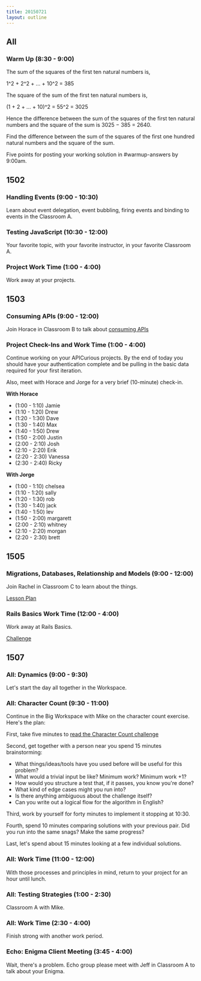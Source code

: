 ```yaml
---
title: 20150721
layout: outline
---
```


## All

### Warm Up (8:30 - 9:00)

The sum of the squares of the first ten natural numbers is,

1^2 + 2^2 + ... + 10^2 = 385

The square of the sum of the first ten natural numbers is,

(1 + 2 + ... + 10)^2 = 55^2 = 3025

Hence the difference between the sum of the squares of the first ten natural numbers and the square of the sum is 3025 − 385 = 2640.

Find the difference between the sum of the squares of the first one hundred natural numbers and the square of the sum.

Five points for posting your working solution in #warmup-answers by 9:00am.

## 1502

### Handling Events (9:00 - 10:30)

Learn about event delegation, event bubbling, firing events and binding to events in the Classroom A.

### Testing JavaScript (10:30 - 12:00)

Your favorite topic, with your favorite instructor, in your favorite Classroom A.

### Project Work Time (1:00 - 4:00)

Work away at your projects.

## 1503

### Consuming APIs (9:00 - 12:00)

Join Horace in Classroom B to talk about [consuming APIs](https://github.com/turingschool/lesson_plans/blob/master/ruby_04-apis_and_scalability/consuming_apis.markdown)

### Project Check-Ins and Work Time (1:00 - 4:00)

Continue working on your APICurious projects. By the end of today you should
have your authentication complete and be pulling in the basic data required for
your first iteration.

Also, meet with Horace and Jorge for a very brief (10-minute) check-in.

__With Horace__

* (1:00 - 1:10) Jamie
* (1:10 - 1:20) Drew
* (1:20 - 1:30) Dave
* (1:30 - 1:40) Max
* (1:40 - 1:50) Drew
* (1:50 - 2:00) Justin
* (2:00 - 2:10) Josh
* (2:10 - 2:20) Erik
* (2:20 - 2:30) Vanessa
* (2:30 - 2:40) Ricky

__With Jorge__

* (1:00 - 1:10) chelsea
* (1:10 - 1:20) sally
* (1:20 - 1:30) rob
* (1:30 - 1:40) jack
* (1:40 - 1:50) lev
* (1:50 - 2:00) margarett
* (2:00 - 2:10) whitney
* (2:10 - 2:20) morgan
* (2:20 - 2:30) brett

## 1505

### Migrations, Databases, Relationship and Models (9:00 - 12:00)

Join Rachel in Classroom C to learn about the things.

[Lesson Plan](https://github.com/turingschool/lesson_plans/blob/master/ruby_02-web_applications_with_ruby/models_databases_relationships.markdown)

### Rails Basics Work Time (12:00 - 4:00)

Work away at Rails Basics.

[Challenge](https://github.com/turingschool/challenges/blob/master/models_databases_relationships_routes_controllers_oh_my.markdown)

## 1507

### All: Dynamics (9:00 - 9:30)

Let's start the day all together in the Workspace.

### All: Character Count (9:30 - 11:00)

Continue in the Big Workspace with Mike on the character count exercise.
Here's the plan:

First, take five minutes to [read the Character Count challenge](https://github.com/turingschool/challenges/blob/master/character_count.markdown)

Second, get together with a person near you spend 15 minutes brainstorming:

* What things/ideas/tools have you used before will be useful for this problem?
* What would a trivial input be like? Minimum work? Minimum work +1?
* How would you structure a test that, if it passes, you know you're done?
* What kind of edge cases might you run into?
* Is there anything ambiguous about the challenge itself?
* Can you write out a logical flow for the algorithm in English?

Third, work by yourself for forty minutes to implement it stopping at 10:30.

Fourth, spend 10 minutes comparing solutions with your previous pair. Did you
run into the same snags? Make the same progress?

Last, let's spend about 15 minutes looking at a few individual solutions.

### All: Work Time (11:00 - 12:00)

With those processes and principles in mind, return to your project for an hour
until lunch.

### All: Testing Strategies (1:00 - 2:30)

Classroom A with Mike.

### All: Work Time (2:30 - 4:00)

Finish strong with another work period.

### Echo: Enigma Client Meeting (3:45 - 4:00)

Wait, there's a problem. Echo group please meet with Jeff in Classroom A to talk
about your Enigma.
